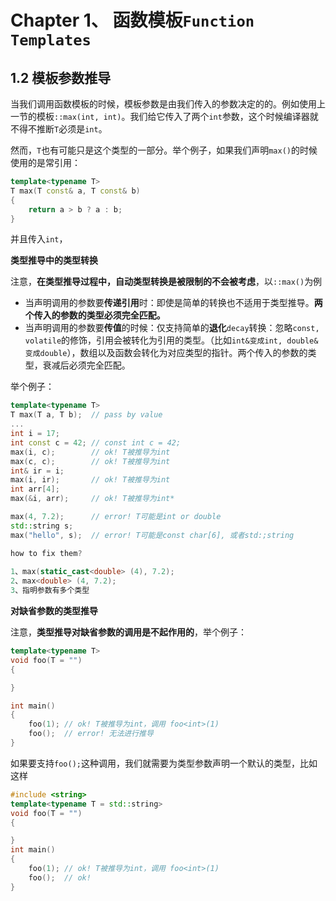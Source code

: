 # Chapter 1、 函数模板```Function Templates```

## 1.2 模板参数推导

当我们调用函数模板的时候，模板参数是由我们传入的参数决定的的。例如使用上一节的模板```::max(int, int)```。我们给它传入了两个```int```参数，这个时候编译器就不得不推断```T```必须是```int```。

然而，```T```也有可能只是这个类型的一部分。举个例子，如果我们声明```max()```的时候使用的是常引用：

```c++
template<typename T>
T max(T const& a, T const& b)
{
	return a > b ? a : b;
}
```

并且传入```int```，

**类型推导中的类型转换**

注意，**在类型推导过程中，自动类型转换是被限制的不会被考虑**，以```::max()```为例

- 当声明调用的参数要**传递引用**时：即使是简单的转换也不适用于类型推导。**两个传入的参数的类型必须完全匹配。**
- 当声明调用的参数要**传值**的时候：仅支持简单的**退化**```decay```转换：忽略```const, volatile```的修饰，引用会被转化为引用的类型。（比如```int&变成int, double& 变成double```），数组以及函数会转化为对应类型的指针。两个传入的参数的类型，衰减后必须完全匹配。

举个例子：

```c++
template<typename T>
T max(T a, T b);  // pass by value
...
int i = 17;
int const c = 42; // const int c = 42;
max(i, c);        // ok! T被推导为int
max(c, c);        // ok! T被推导为int
int& ir = i;   
max(i, ir);       // ok! T被推导为int
int arr[4];
max(&i, arr);     // ok! T被推导为int*

max(4, 7.2);      // error! T可能是int or double
std::string s;
max("hello", s);  // error! T可能是const char[6], 或者std:;string

how to fix them?
    
1、max(static_cast<double> (4), 7.2);
2、max<double> (4, 7.2);
3、指明参数有多个类型
```

**对缺省参数的类型推导**

注意，**类型推导对缺省参数的调用是不起作用的**，举个例子：

```c++
template<typename T>
void foo(T = "")
{

}

int main()
{
	foo(1); // ok! T被推导为int，调用 foo<int>(1)
	foo();  // error! 无法进行推导
}
```

如果要支持```foo();```这种调用，我们就需要为类型参数声明一个默认的类型，比如这样

```c++
#include <string>
template<typename T = std::string>
void foo(T = "")
{

}
int main()
{
	foo(1); // ok! T被推导为int，调用 foo<int>(1)
	foo();  // ok! 
}
```





